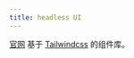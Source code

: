 ```yaml
---
title: headless UI
---
```

[官网](https://headlessui.com/)
基于 [Tailwindcss](https://tailwindcss.com/) 的组件库。